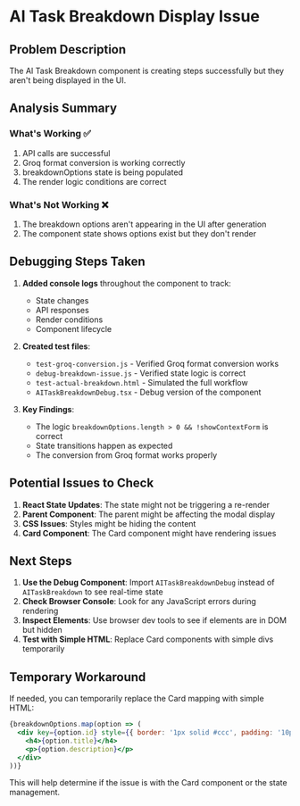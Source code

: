 # AI Task Breakdown Display Issue

## Problem Description
The AI Task Breakdown component is creating steps successfully but they aren't being displayed in the UI.

## Analysis Summary

### What's Working ✅
1. API calls are successful
2. Groq format conversion is working correctly
3. breakdownOptions state is being populated
4. The render logic conditions are correct

### What's Not Working ❌
1. The breakdown options aren't appearing in the UI after generation
2. The component state shows options exist but they don't render

## Debugging Steps Taken

1. **Added console logs** throughout the component to track:
   - State changes
   - API responses
   - Render conditions
   - Component lifecycle

2. **Created test files**:
   - `test-groq-conversion.js` - Verified Groq format conversion works
   - `debug-breakdown-issue.js` - Verified state logic is correct
   - `test-actual-breakdown.html` - Simulated the full workflow
   - `AITaskBreakdownDebug.tsx` - Debug version of the component

3. **Key Findings**:
   - The logic `breakdownOptions.length > 0 && !showContextForm` is correct
   - State transitions happen as expected
   - The conversion from Groq format works properly

## Potential Issues to Check

1. **React State Updates**: The state might not be triggering a re-render
2. **Parent Component**: The parent might be affecting the modal display
3. **CSS Issues**: Styles might be hiding the content
4. **Card Component**: The Card component might have rendering issues

## Next Steps

1. **Use the Debug Component**: Import `AITaskBreakdownDebug` instead of `AITaskBreakdown` to see real-time state
2. **Check Browser Console**: Look for any JavaScript errors during rendering
3. **Inspect Elements**: Use browser dev tools to see if elements are in DOM but hidden
4. **Test with Simple HTML**: Replace Card components with simple divs temporarily

## Temporary Workaround
If needed, you can temporarily replace the Card mapping with simple HTML:

```jsx
{breakdownOptions.map(option => (
  <div key={option.id} style={{ border: '1px solid #ccc', padding: '10px', margin: '5px 0' }}>
    <h4>{option.title}</h4>
    <p>{option.description}</p>
  </div>
))}
```

This will help determine if the issue is with the Card component or the state management.